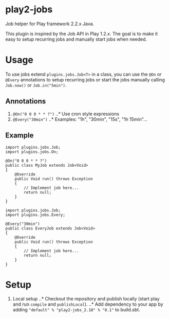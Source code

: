 play2-jobs
==========

Job helper for Play framework 2.2.x Java.

This plugin is inspired by the Job API in Play 1.2.x. The goal is to make it easy
to setup recurring jobs and manually start jobs when needed.

Usage
=====

To use jobs extend `plugins.jobs.Job<T>` in a class, you can use the `@On` or `@Every` annotations to
setup recurring jobs or start the jobs manually calling `Job.now()` or `Job.in("5min")`.

Annotations
-----------

1. `@On("0 0 0 * * ?")`
..* Use cron style expressions
2. `@Every("30min")`
..* Examples: "1h", "30min", "15s", "1h 15min"...

Example
-------

```
import plugins.jobs.Job;
import plugins.jobs.On;

@On("0 0 0 * * ?")
public class MyJob extends Job<Void>
{
    @Override
    public Void run() throws Exception
    {
        // Implement job here...
        return null;
    }
}
```

```
import plugins.jobs.Job;
import plugins.jobs.Every;

@Every("30min")
public class EveryJob extends Job<Void>
{
    @Override
    public Void run() throws Exception
    {
        // Implement job here...
        return null;
    }
}

```


Setup
=====

1. Local setup
..* Checkout the repository and publish locally (start play and run `compile` and `publishLocal`).
..* Add dependency to your app by adding `"default" % "play2-jobs_2.10" % "0.1"` to build.sbt.

